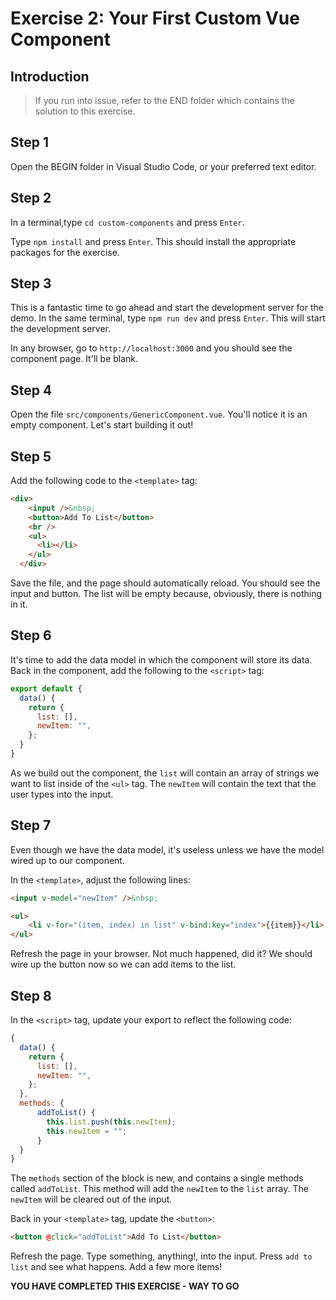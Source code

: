 # Exercise 2: Your First Custom Vue Component

## Introduction

> If you run into issue, refer to the END folder which contains the solution to this exercise.

## Step 1
Open the BEGIN folder in Visual Studio Code, or your preferred text editor.

## Step 2
In a terminal,type `cd custom-components` and press `Enter`.

Type `npm install` and press `Enter`.  This should install the appropriate packages for the exercise.

## Step 3
This is a fantastic time to go ahead and start the development server for the demo.  In the same terminal, type `npm run dev` and press `Enter`.  This will start the development server.

In any browser, go to `http://localhost:3000` and you should see the component page.  It'll be blank.

## Step 4
Open the file `src/components/GenericComponent.vue`.  You'll notice it is an empty component.  Let's start building it out!

## Step 5
Add the following code to the `<template>` tag:

```html
<div>
    <input />&nbsp;
    <button>Add To List</button>
    <br />
    <ul>
      <li></li>
    </ul>
  </div>
```

Save the file, and the page should automatically reload.  You should see the input and button.  The list will be empty because, obviously, there is nothing in it.

## Step 6
It's time to add the data model in which the component will store its data.  Back in the component, add the following to the `<script>` tag:

```javascript
export default {
  data() {
    return {
      list: [],
      newItem: "",
    };
  }
}
```

As we build out the component, the `list` will contain an array of strings we want to list inside of the `<ul>` tag.  The `newItem` will contain the text that the user types into the input.

## Step 7
Even though we have the data model, it's useless unless we have the model wired up to our component.

In the `<template>`, adjust the following lines:

```html
<input v-model="newItem" />&nbsp;
```

```html
<ul>
    <li v-for="(item, index) in list" v-bind:key="index">{{item}}</li>
</ul>
```

Refresh the page in your browser.  Not much happened, did it?  We should wire up the button now so we can add items to the list.

## Step 8

In the `<script>` tag, update your export to reflect the following code:

```javascript
{
  data() {
    return {
      list: [],
      newItem: "",
    };
  },
  methods: {
      addToList() {
        this.list.push(this.newItem);
        this.newItem = "";
      }
  }
}
```

The `methods` section of the block is new, and contains a single methods called `addToList`.  This method will add the `newItem` to the `list` array.  The `newItem` will be cleared out of the input.

Back in your `<template>` tag, update the `<button>`:

```html
<button @click="addToList">Add To List</button>
```

Refresh the page.  Type something, anything!, into the input.  Press `add to list` and see what happens. Add a few more items!

**YOU HAVE COMPLETED THIS EXERCISE - WAY TO GO**